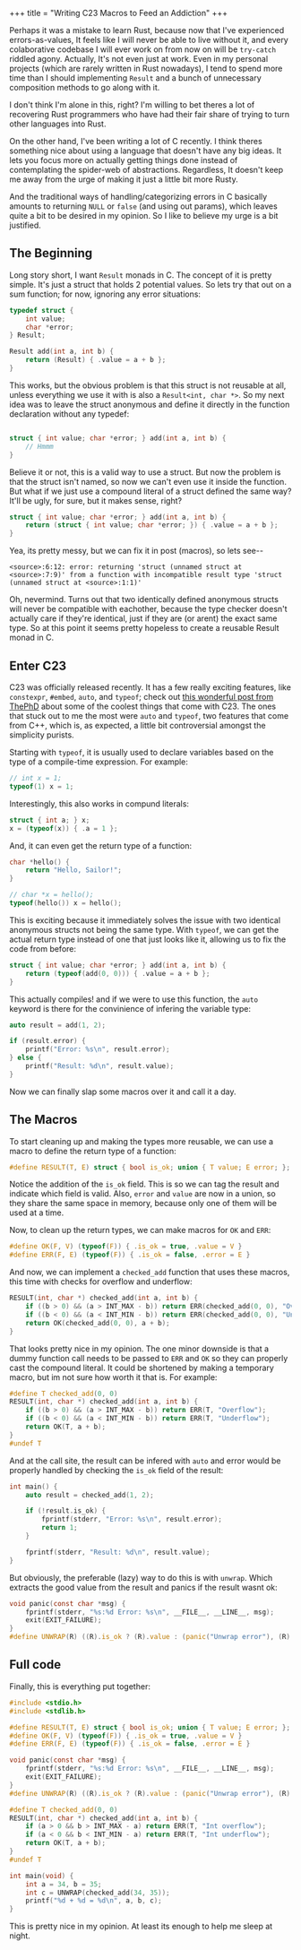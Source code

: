 
+++
title = "Writing C23 Macros to Feed an Addiction"
+++

<!-- more -->

Perhaps it was a mistake to learn Rust, because now that I've experienced errors-as-values, It feels like I will never be able to live without it, and every colaborative codebase I will ever work on from now on will be `try-catch` riddled agony. Actually, It's not even just at work. Even in my personal projects (which are rarely written in Rust nowadays), I tend to spend more time than I should implementing `Result` and a bunch of unnecessary composition methods to go along with it.

I don't think I'm alone in this, right? I'm willing to bet theres a lot of recovering Rust programmers who have had their fair share of trying to turn other languages into Rust.

On the other hand, I've been writing a lot of C recently. I think theres something nice about using a language that doesn't have any big ideas. It lets you focus more on actually getting things done instead of contemplating the spider-web of abstractions. Regardless, It doesn't keep me away from the urge of making it just a little bit more Rusty.

And the traditional ways of handling/categorizing errors in C basically amounts to returning `NULL` or `false` (and using out params), which leaves quite a bit to be desired in my opinion. So I like to believe my urge is a bit justified.

## The Beginning

Long story short, I want `Result` monads in C. The concept of it is pretty simple. It's just a struct that holds 2 potential values. So lets try that out on a sum function; for now, ignoring any error situations:

```c
typedef struct {
    int value;
    char *error;
} Result;

Result add(int a, int b) {
    return (Result) { .value = a + b };
}
```

This works, but the obvious problem is that this struct is not reusable at all, unless everything we use it with is also a `Result<int, char *>`. So my next idea was to leave the struct anonymous and define it directly in the function declaration without any typedef:

```c

struct { int value; char *error; } add(int a, int b) {
    // Hmmm
}
```

Believe it or not, this is a valid way to use a struct. But now the problem is that the struct isn't named, so now we can't even use it inside the function. But what if we just use a compound literal of a struct defined the same way? It'll be ugly, for sure, but it makes sense, right?

```c
struct { int value; char *error; } add(int a, int b) {
    return (struct { int value; char *error; }) { .value = a + b };
}
```

Yea, its pretty messy, but we can fix it in post (macros), so lets see--

```
<source>:6:12: error: returning 'struct (unnamed struct at <source>:7:9)' from a function with incompatible result type 'struct (unnamed struct at <source>:1:1)'
```

Oh, nevermind. Turns out that two identically defined anonymous structs will never be compatible with eachother, because the type checker doesn't actually care if they're identical, just if they are (or arent) the exact same type. So at this point it seems pretty hopeless to create a reusable Result monad in C.

## Enter C23

C23 was officially released recently. It has a few really exciting features, like `constexpr`, `#embed`, `auto`, and `typeof`; check out [this wonderful post from ThePhD](https://thephd.dev/c23-is-coming-here-is-what-is-on-the-menu) about some of the coolest things that come with C23. The ones that stuck out to me the most were `auto` and `typeof`, two features that come from C++, which is, as expected, a little bit controversial amongst the simplicity purists.

Starting with `typeof`, it is usually used to declare variables based on the type of a compile-time expression. For example:
  
```c
// int x = 1;
typeof(1) x = 1;
```

Interestingly, this also works in compund literals:

```c
struct { int a; } x;
x = (typeof(x)) { .a = 1 };
```

And, it can even get the return type of a function:

```c
char *hello() {
    return "Hello, Sailor!";
}

// char *x = hello();
typeof(hello()) x = hello();
```

This is exciting because it immediately solves the issue with two identical anonymous structs not being the same type. With `typeof`, we can get the actual return type instead of one that just looks like it, allowing us to fix the code from before:

```c
struct { int value; char *error; } add(int a, int b) {
    return (typeof(add(0, 0))) { .value = a + b };
}
```

This actually compiles! and if we were to use this function, the `auto` keyword is there for the convinience of infering the variable type:

```c
auto result = add(1, 2);

if (result.error) {
    printf("Error: %s\n", result.error);
} else {
    printf("Result: %d\n", result.value);
}
```

Now we can finally slap some macros over it and call it a day.

## The Macros

To start cleaning up and making the types more reusable, we can use a macro to define the return type of a function:

```c
#define RESULT(T, E) struct { bool is_ok; union { T value; E error; }; }
```

Notice the addition of the `is_ok` field. This is so we can tag the result and indicate which field is valid.
Also, `error` and `value` are now in a union, so they share the same space in memory, because only one of them will be used at a time.

Now, to clean up the return types, we can make macros for `OK` and `ERR`:

```c
#define OK(F, V) (typeof(F)) { .is_ok = true, .value = V }
#define ERR(F, E) (typeof(F)) { .is_ok = false, .error = E }
```

And now, we can implement a `checked_add` function that uses these macros, this time with checks for overflow and underflow:

```c
RESULT(int, char *) checked_add(int a, int b) {
    if ((b > 0) && (a > INT_MAX - b)) return ERR(checked_add(0, 0), "Overflow");
    if ((b < 0) && (a < INT_MIN - b)) return ERR(checked_add(0, 0), "Underflow");
    return OK(checked_add(0, 0), a + b);
}
```

That looks pretty nice in my opinion. The one minor downside is that a dummy function call needs to be passed to `ERR` and `OK` so they can properly cast the compound literal. It could be shortened by making a temporary macro, but im not sure how worth it that is. For example:

```c
#define T checked_add(0, 0)
RESULT(int, char *) checked_add(int a, int b) {
    if ((b > 0) && (a > INT_MAX - b)) return ERR(T, "Overflow");
    if ((b < 0) && (a < INT_MIN - b)) return ERR(T, "Underflow");
    return OK(T, a + b);
}
#undef T
```

And at the call site, the result can be infered with `auto` and error would be properly handled by checking the `is_ok` field of the result:

```c
int main() {
    auto result = checked_add(1, 2);

    if (!result.is_ok) {
        fprintf(stderr, "Error: %s\n", result.error);
        return 1;
    }

    fprintf(stderr, "Result: %d\n", result.value);
}
```

But obviously, the preferable (lazy) way to do this is with `unwrap`. Which extracts the good value from the result and panics if the result wasnt ok:

```c
void panic(const char *msg) {
    fprintf(stderr, "%s:%d Error: %s\n", __FILE__, __LINE__, msg);
    exit(EXIT_FAILURE);
}
#define UNWRAP(R) ((R).is_ok ? (R).value : (panic("Unwrap error"), (R).error))
```

## Full code

Finally, this is everything put together:

```c
#include <stdio.h>
#include <stdlib.h>

#define RESULT(T, E) struct { bool is_ok; union { T value; E error; }; }
#define OK(F, V) (typeof(F)) { .is_ok = true, .value = V }
#define ERR(F, E) (typeof(F)) { .is_ok = false, .error = E }

void panic(const char *msg) {
    fprintf(stderr, "%s:%d Error: %s\n", __FILE__, __LINE__, msg);
    exit(EXIT_FAILURE);
}
#define UNWRAP(R) ((R).is_ok ? (R).value : (panic("Unwrap error"), (R).error))

#define T checked_add(0, 0)
RESULT(int, char *) checked_add(int a, int b) {
    if (a > 0 && b > INT_MAX - a) return ERR(T, "Int overflow");
    if (a < 0 && b < INT_MIN - a) return ERR(T, "Int underflow");
    return OK(T, a + b);
}
#undef T

int main(void) {
    int a = 34, b = 35;
    int c = UNWRAP(checked_add(34, 35));
    printf("%d + %d = %d\n", a, b, c);
}
```

This is pretty nice in my opinion. At least its enough to help me sleep at night.
